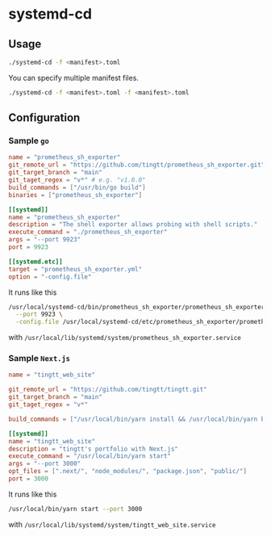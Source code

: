 # systemd-cd

## Usage

```bash
./systemd-cd -f <manifest>.toml
```

You can specify multiple manifest files.

```bash
./systemd-cd -f <manifest>.toml -f <manifest>.toml
```

## Configuration

### Sample `go`

```toml
name = "prometheus_sh_exporter"
git_remote_url = "https://github.com/tingtt/prometheus_sh_exporter.git"
git_target_branch = "main"
git_taget_regex = "v*" # e.g. "v1.0.0"
build_commands = ["/usr/bin/go build"]
binaries = ["prometheus_sh_exporter"]

[[systemd]]
name = "prometheus_sh_exporter"
description = "The shell exporter allows probing with shell scripts."
execute_command = "./prometheus_sh_exporter"
args = "--port 9923"
port = 9923

[[systemd.etc]]
target = "prometheus_sh_exporter.yml"
option = "-config.file"
```

It runs like this

```bash
/usr/local/systemd-cd/bin/prometheus_sh_exporter/prometheus_sh_exporter \
  --port 9923 \
  -config.file /usr/local/systemd-cd/etc/prometheus_sh_exporter/prometheus_sh_exporter.yml
```

with `/usr/local/lib/systemd/system/prometheus_sh_exporter.service`

### Sample `Next.js`

```toml
name = "tingtt_web_site"

git_remote_url = "https://github.com/tingtt/tingtt.git"
git_target_branch = "main"
git_taget_regex = "v*"

build_commands = ["/usr/local/bin/yarn install && /usr/local/bin/yarn build"]

[[systemd]]
name = "tingtt_web_site"
description = "tingtt's portfolio with Next.js"
execute_command = "/usr/local/bin/yarn start"
args = "--port 3000"
opt_files = [".next/", "node_modules/", "package.json", "public/"]
port = 3000
```

It runs like this

```bash
/usr/local/bin/yarn start --port 3000
```

with `/usr/local/lib/systemd/system/tingtt_web_site.service`
